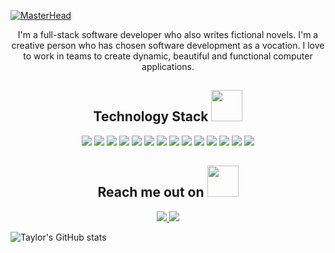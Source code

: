 
[![MasterHead](https://www.dualshockers.com/static/uploads/2022/02/brilliant-stars-charizard-1140x641.jpg)](github.com/thart003)

<p align="center">
 I'm a full-stack software developer who also writes fictional novels. I'm a creative person who has chosen software development as a vocation. I love to work in teams to create dynamic, beautiful and functional computer applications.
</p>

<h2 align="center">Technology Stack <img src="https://encrypted-tbn0.gstatic.com/images?q=tbn:ANd9GcT3HLbBAh4SeIPQj6jHzYSVy77B50sYplL4SA&usqp=CAU" width="50"></h2>

<p align="center">
 <img src="https://img.shields.io/badge/C-00599C?style=flat-square&logo=c&logoColor=white"/>
<img src="https://img.shields.io/badge/-java-E34A86?style=flat-square&logo=java"/>
<img src="https://img.shields.io/badge/-C++-00599C?style=flat-square&logo=c"/>
<img src="https://img.shields.io/badge/-HTML5-E34F26?style=flat-square&logo=html5&logoColor=white"/>
<img src="https://img.shields.io/badge/-CSS3-1572B6?style=flat-square&logo=css3"/>
<img src="https://img.shields.io/badge/-Bootstrap-563D7C?style=flat-square&logo=bootstrap"/>
<img src="https://img.shields.io/badge/-Heroku-430098?style=flat-square&logo=heroku"/>
<img src="https://img.shields.io/badge/-JavaScript-black?style=flat-square&logo=javascript"/>
<img src="https://img.shields.io/badge/-Nodejs-black?style=flat-square&logo=Node.js"/>
<img src="https://img.shields.io/badge/-React-black?style=flat-square&logo=react"/>
<img src="https://img.shields.io/badge/-MongoDB-black?style=flat-square&logo=mongodb"/>
<img src="https://img.shields.io/badge/-MySQL-black?style=flat-square&logo=mysql"/>
<img src="https://img.shields.io/badge/-Git-black?style=flat-square&logo=git"/>
<img src="https://img.shields.io/badge/-GitHub-black?style=flat-square&logo=github"/>
</p>

<h2 align="center">Reach me out on <img src="https://media0.giphy.com/media/jqNPzdTTxQfOgOqpO4/source.gif" width="50"></h2>

<p align="center">
<a href="mailto: thart003@ucr.edu">
 <img src="https://encrypted-tbn0.gstatic.com/images?q=tbn:ANd9GcT_3pkMcbzRtnwIXPV6YVFfZjHLnVmJaVbFeA&usqp=CAU"/>
</a>
<a href="https://www.linkedin.com/in/taylorhart003/">
 <img src="https://images.unsplash.com/photo-1611944212129-29977ae1398c?ixlib=rb-1.2.1&ixid=MnwxMjA3fDB8MHxzZWFyY2h8Mnx8bGlua2VkaW4lMjBsb2dvfGVufDB8fDB8fA%3D%3D&w=1000&q=80"/>
</a>

![Taylor's GitHub stats](https://github-readme-stats.vercel.app/api?username=thart003&theme=kacho_ga&show_icons=true)



